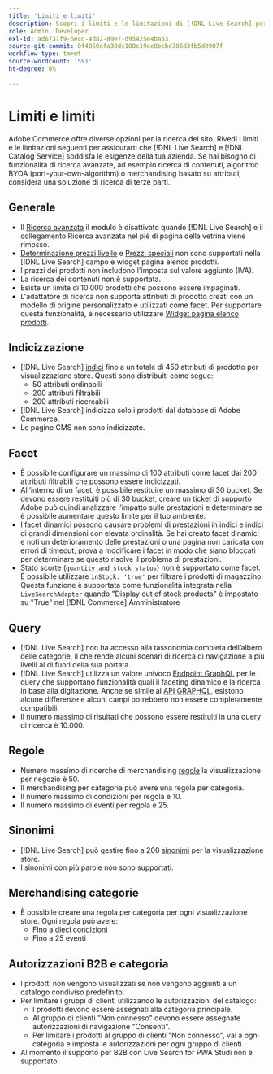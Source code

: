 ```yaml
---
title: 'Limiti e limiti'
description: Scopri i limiti e le limitazioni di [!DNL Live Search] per soddisfare le esigenze dell'azienda.
role: Admin, Developer
exl-id: ad6737f9-6ecd-4d82-89e7-d95425e4ba53
source-git-commit: 0f4860afa38dc188c19ee8bcbd386d3fb5d0907f
workflow-type: tm+mt
source-wordcount: '591'
ht-degree: 0%

---
```


# Limiti e limiti

Adobe Commerce offre diverse opzioni per la ricerca del sito. Rivedi i limiti e le limitazioni seguenti per assicurarti che [!DNL Live Search] e [!DNL Catalog Service] soddisfa le esigenze della tua azienda. Se hai bisogno di funzionalità di ricerca avanzate, ad esempio ricerca di contenuti, algoritmo BYOA (port-your-own-algorithm) o merchandising basato su attributi, considera una soluzione di ricerca di terze parti.

## Generale

- Il [Ricerca avanzata](https://experienceleague.adobe.com/en/docs/commerce-admin/catalog/catalog/search/search) il modulo è disattivato quando [!DNL Live Search] e il collegamento Ricerca avanzata nel piè di pagina della vetrina viene rimosso.
- [Determinazione prezzi livello](https://experienceleague.adobe.com/en/docs/commerce-admin/catalog/products/pricing/product-price-tier) e [Prezzi speciali](https://experienceleague.adobe.com/en/docs/commerce-admin/catalog/products/pricing/product-price-special) non sono supportati nella [!DNL Live Search] campo e widget pagina elenco prodotti.
- I prezzi dei prodotti non includono l&#39;imposta sul valore aggiunto (IVA).
- La ricerca dei contenuti non è supportata.
- Esiste un limite di 10.000 prodotti che possono essere impaginati.
- L&#39;adattatore di ricerca non supporta attributi di prodotto creati con un modello di origine personalizzato e utilizzati come facet. Per supportare questa funzionalità, è necessario utilizzare [Widget pagina elenco prodotti](plp-styling.md).

## Indicizzazione

- [!DNL Live Search] [indici](indexing.md) fino a un totale di 450 attributi di prodotto per visualizzazione store. Questi sono distribuiti come segue:
   - 50 attributi ordinabili
   - 200 attributi filtrabili
   - 200 attributi ricercabili
- [!DNL Live Search] indicizza solo i prodotti dal database di Adobe Commerce.
- Le pagine CMS non sono indicizzate.

## Facet

- È possibile configurare un massimo di 100 attributi come facet dai 200 attributi filtrabili che possono essere indicizzati.
- All’interno di un facet, è possibile restituire un massimo di 30 bucket. Se devono essere restituiti più di 30 bucket, [creare un ticket di supporto](https://experienceleague.adobe.com/en/docs/commerce-knowledge-base/kb/help-center-guide/magento-help-center-user-guide) Adobe può quindi analizzare l’impatto sulle prestazioni e determinare se è possibile aumentare questo limite per il tuo ambiente.
- I facet dinamici possono causare problemi di prestazioni in indici e indici di grandi dimensioni con elevata ordinalità. Se hai creato facet dinamici e noti un deterioramento delle prestazioni o una pagina non caricata con errori di timeout, prova a modificare i facet in modo che siano bloccati per determinare se questo risolve il problema di prestazioni.
- Stato scorte (`quantity_and_stock_status`) non è supportato come facet. È possibile utilizzare `inStock: 'true'` per filtrare i prodotti di magazzino. Questa funzione è supportata come funzionalità integrata nella `LiveSearchAdapter` quando &quot;Display out of stock products&quot; è impostato su &quot;True&quot; nel [!DNL Commerce] Amministratore

## Query

- [!DNL Live Search] non ha accesso alla tassonomia completa dell’albero delle categorie, il che rende alcuni scenari di ricerca di navigazione a più livelli al di fuori della sua portata.
- [!DNL Live Search] utilizza un valore univoco [Endpoint GraphQL](https://developer.adobe.com/commerce/services/graphql/live-search/) per le query che supportano funzionalità quali il faceting dinamico e la ricerca in base alla digitazione. Anche se simile al [API GRAPHQL](https://developer.adobe.com/commerce/webapi/graphql/), esistono alcune differenze e alcuni campi potrebbero non essere completamente compatibili.
- Il numero massimo di risultati che possono essere restituiti in una query di ricerca è 10.000.

## Regole

- Numero massimo di ricerche di merchandising [regole](rules.md) la visualizzazione per negozio è 50.
- Il merchandising per categoria può avere una regola per categoria.
- Il numero massimo di condizioni per regola è 10.
- Il numero massimo di eventi per regola è 25.

## Sinonimi

- [!DNL Live Search] può gestire fino a 200 [sinonimi](synonyms.md) per la visualizzazione store.
- I sinonimi con più parole non sono supportati.

## Merchandising categorie

- È possibile creare una regola per categoria per ogni visualizzazione store. Ogni regola può avere:
   - Fino a dieci condizioni
   - Fino a 25 eventi

## Autorizzazioni B2B e categoria

- I prodotti non vengono visualizzati se non vengono aggiunti a un catalogo condiviso predefinito.
- Per limitare i gruppi di clienti utilizzando le autorizzazioni del catalogo:
   - I prodotti devono essere assegnati alla categoria principale.
   - Al gruppo di clienti &quot;Non connesso&quot; devono essere assegnate autorizzazioni di navigazione &quot;Consenti&quot;.
   - Per limitare i prodotti al gruppo di clienti &quot;Non connesso&quot;, vai a ogni categoria e imposta le autorizzazioni per ogni gruppo di clienti.
- Al momento il supporto per B2B con Live Search for PWA Studi non è supportato.
